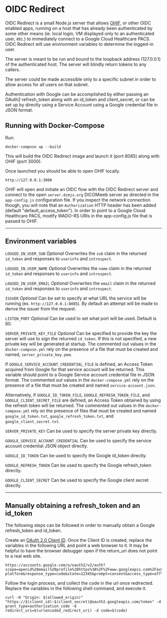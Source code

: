 # OIDC Redirect

OIDC Redirect is a small Node.js server that allows [OHIF](https://ohif.org), or other OIDC enabled apps, running on a host that has already been authenticated by some other means (ie. local login, VM displayed only to an authenticated user, etc.) to immediately connect to a Google Cloud Healthcare PACS. OIDC Redirect will use environment variables to determine the logged-in user.

The server is meant to be run and bound to the loopback address (127.0.0.1) of the authenticated host. The server will blindly return tokens to any callers.

The server could be made accessible only to a specific subnet in order to allow access for all users on that subnet.

Authentication with Google can be accomplished by either passing an OAuth2 refresh_token along with an id_token and client_secret, or can be set up by directly using a Service Account using a Google credential file in JSON format.

## Running with Docker-Compose

Run:

```shell
docker-compose up --build
```

This will build the OIDC Redirect image and launch it (port 8085) along with OHIF (port 3000).

Once launched you should be able to open OHIF locally.

```url
http://127.0.0.1:3000
```

OHIF will open and initiate an OIDC flow with the OIDC Redirect server and connect to the open `server.dcmjs.org` DICOMweb server as directed in the `app-config.js` configuration file. If you inspect the network connection though, you will note that an `Authorization` HTTP header has been added (default "default_access_token"). In order to point to a Google Cloud Healthcare PACS, modify WADO-RS URIs in the app-config.js file that is passed to OHIF.

---

## Environment variables

`LOGGED_IN_USER_SUB` *Optional* Overwrites the `sub` claim in the returned `id_token` and responses to `userinfo` and `introspect`.

`LOGGED_IN_USER_NAME` *Optional* Overwrites the `name` claim in the returned `id_token` and responses to `userinfo` and `introspect`.

`LOGGED_IN_USER_EMAIL` *Optional* Overwrites the `email` claim in the returned `id_token` and responses to `userinfo` and `introspect`.

`ISSUER` *Optional* Can be set to specify at what URL the service will be running (ex. `http://127.0.0.1:8085`). By default an attempt will be made to derive the issuer from the request.

`LISTEN_PORT` *Optional* Can be used to set what port will be used. Default is 80.

`SERVER_PRIVATE_KEY_FILE` *Optional* Can be specified to provide the key the server will use to sign the returned `id_token`. If this is not specified, a new private key will be generated at startup. The commented out values in the `docker-compose.yml` rely on the presence of a file that must be created and named, `server_private_key.pem`.

If `GOOGLE_SERVICE_ACCOUNT_CREDENTIAL_FILE` is defined, an Access Token acquired from Google for that service account will be returned. This variable should point to a Google Service account credential file in JSON format. The commented out values in the `docker-compose.yml` rely on the presence of a file that must be created and named `service-account.json`.

Alternatively, if `GOOGLE_ID_TOKEN_FILE`, `GOOGLE_REFRESH_TOKEN_FILE`, and `GOOGLE_CLIENT_SECRET_FILE` are defined, an Access Token obtained by using the refresh token will be returned. The commented out values in the `docker-compose.yml` rely on the presence of files that must be created and named `google_id_token.txt`, `google_refresh_token.txt`, and `google_client_secret.txt`.

`SERVER_PRIVATE_KEY` Can be used to specify the server private key directly.

`GOOGLE_SERVICE_ACCOUNT_CREDENTIAL` Can be used to specify the service account credential JSON object directly.

`GOOGLE_ID_TOKEN` Can be used to specify the Google id_token directly.

`GOOGLE_REFRESH_TOKEN` Can be used to specify the Google refresh_token directly.

`GOOGLE_CLIENT_SECRET` Can be used to specify the Google client secret directly.

---

## Manually obtaining a refresh_token and an id_token

The following steps can be followed in order to manually obtain a Google refresh_token and id_token.

Create an [OAuth 2.0 Client ID](https://console.developers.google.com/apis/credentials). Once the Client ID is created, replace the variables in the following URL and point a web browser to it. It may be helpful to have the browser debugger open if the return_uri does not point to a real web site.

```URL
https://accounts.google.com/o/oauth2/v2/auth?scope=openid%20email%20profile%20https%3A%2F%2Fwww.googleapis.com%2Fauth%2Fcloud-platform&response_type=code&state=12345&prompt=consent&access_type=offline&client_id=$(client_id)&redirect_uri=$(urlencoded_redirect_uri)
```

Follow the login process, and collect the code in the url once redirected. Replace the variables in the following shell command, and execute it.

```shell
curl -H "Origin: $(allowed_origin)" "https://$(client_id):$(client_secret)@oauth2.googleapis.com/token" -d grant_type=authorization_code -d redirect_uri=$(urlencoded_redirect_uri) -d code=$(code)
```
